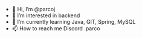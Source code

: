 - 👋 Hi, I’m @parcoj
- 👀 I’m interested in backend
- 🌱 I’m currently learning Java, GIT, Spring, MySQL
- 📫 How to reach me Discord .parco

<!---
parcoj/parcoj is a ✨ special ✨ repository because its `README.md` (this file) appears on your GitHub profile.
You can click the Preview link to take a look at your changes.
--->
